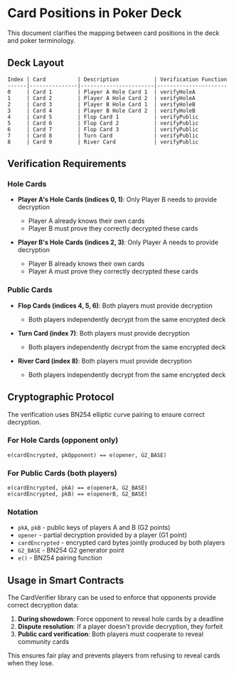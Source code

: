 # Card Positions in Poker Deck

This document clarifies the mapping between card positions in the deck and poker terminology.

## Deck Layout

```
Index | Card          | Description           | Verification Function
------|---------------|-----------------------|----------------------
0     | Card 1        | Player A Hole Card 1  | verifyHoleA
1     | Card 2        | Player A Hole Card 2  | verifyHoleA
2     | Card 3        | Player B Hole Card 1  | verifyHoleB
3     | Card 4        | Player B Hole Card 2  | verifyHoleB
4     | Card 5        | Flop Card 1           | verifyPublic
5     | Card 6        | Flop Card 2           | verifyPublic
6     | Card 7        | Flop Card 3           | verifyPublic
7     | Card 8        | Turn Card             | verifyPublic
8     | Card 9        | River Card            | verifyPublic
```

## Verification Requirements

### Hole Cards
- **Player A's Hole Cards (indices 0, 1)**: Only Player B needs to provide decryption
  - Player A already knows their own cards
  - Player B must prove they correctly decrypted these cards
  
- **Player B's Hole Cards (indices 2, 3)**: Only Player A needs to provide decryption
  - Player B already knows their own cards
  - Player A must prove they correctly decrypted these cards

### Public Cards
- **Flop Cards (indices 4, 5, 6)**: Both players must provide decryption
  - Both players independently decrypt from the same encrypted deck
  
- **Turn Card (index 7)**: Both players must provide decryption
  - Both players independently decrypt from the same encrypted deck
  
- **River Card (index 8)**: Both players must provide decryption
  - Both players independently decrypt from the same encrypted deck

## Cryptographic Protocol

The verification uses BN254 elliptic curve pairing to ensure correct decryption.

### For Hole Cards (opponent only)
```
e(cardEncrypted, pkOpponent) == e(opener, G2_BASE)
```

### For Public Cards (both players)
```
e(cardEncrypted, pkA) == e(openerA, G2_BASE)
e(cardEncrypted, pkB) == e(openerB, G2_BASE)
```

### Notation
- `pkA`, `pkB` - public keys of players A and B (G2 points)
- `opener` - partial decryption provided by a player (G1 point)
- `cardEncrypted` - encrypted card bytes jointly produced by both players
- `G2_BASE` - BN254 G2 generator point
- `e()` - BN254 pairing function

## Usage in Smart Contracts

The CardVerifier library can be used to enforce that opponents provide correct decryption data:

1. **During showdown**: Force opponent to reveal hole cards by a deadline
2. **Dispute resolution**: If a player doesn't provide decryption, they forfeit
3. **Public card verification**: Both players must cooperate to reveal community cards

This ensures fair play and prevents players from refusing to reveal cards when they lose.
